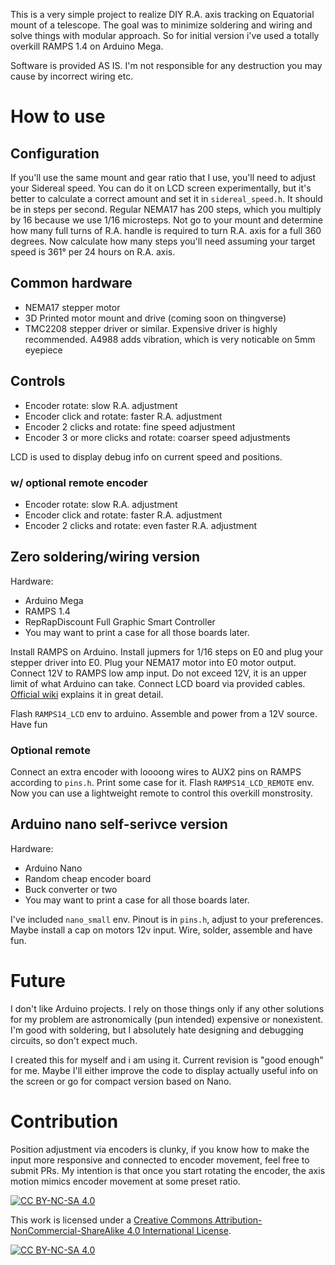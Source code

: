 This is a very simple project to realize DIY R.A. axis tracking on Equatorial mount of a telescope. 
The goal was to minimize soldering and wiring and solve things with modular approach. So for initial version i've used a totally overkill RAMPS 1.4 on Arduino Mega.  

Software is provided AS IS. I'm not responsible for any destruction you may cause by incorrect wiring etc.

# How to use
## Configuration
If you'll use the same mount and gear ratio that I use, you'll need to adjust your Sidereal speed. You can do it on LCD screen experimentally, but it's better to calculate a correct amount and set it in `sidereal_speed.h`. It should be in steps per second. Regular NEMA17 has 200 steps, which you multiply by 16 because we use 1/16 microsteps. Not go to your mount and determine how many full turns of R.A. handle is required to turn R.A. axis for a full 360 degrees. Now calculate how many steps you'll need assuming your target speed is 361° per 24 hours on R.A. axis.

## Common hardware
* NEMA17 stepper motor
* 3D Printed motor mount and drive (coming soon on thingverse)
* TMC2208 stepper driver or similar. Expensive driver is highly recommended. A4988 adds vibration, which is very noticable on 5mm eyepiece

## Controls
* Encoder rotate: slow R.A. adjustment
* Encoder click and rotate: faster R.A. adjustment
* Encoder 2 clicks and rotate: fine speed adjustment
* Encoder 3 or more clicks and rotate: coarser speed adjustments

LCD is used to display debug info on current speed and positions.

### w/ optional remote encoder
* Encoder rotate: slow R.A. adjustment
* Encoder click and rotate: faster R.A. adjustment
* Encoder 2 clicks and rotate: even faster R.A. adjustment


## Zero soldering/wiring version
Hardware:
* Arduino Mega
* RAMPS 1.4
* RepRapDiscount Full Graphic Smart Controller
* You may want to print a case for all those boards later.

Install RAMPS on Arduino.
Install jupmers for 1/16 steps on E0 and plug your stepper driver into E0. Plug your NEMA17 motor into E0 motor output. Connect 12V to RAMPS low amp input. Do not exceed 12V, it is an upper limit of what Arduino can take.
Connect LCD board via provided cables. 
[Official wiki](https://reprap.org/wiki/RAMPS_1.4) explains it in great detail.

Flash `RAMPS14_LCD` env to arduino. Assemble and power from a 12V source. Have fun

### Optional remote
Connect an extra encoder with loooong wires to AUX2 pins on RAMPS according to `pins.h`. Print some case for it. Flash `RAMPS14_LCD_REMOTE` env. Now you can use a lightweight remote to control this overkill monstrosity.

## Arduino nano self-serivce version
Hardware:
* Arduino Nano
* Random cheap encoder board
* Buck converter or two
* You may want to print a case for all those boards later.

I've included `nano_small` env. Pinout is in `pins.h`, adjust to your preferences. Maybe install a cap on motors 12v input. Wire, solder, assemble and have fun.

# Future
I don't like Arduino projects. I rely on those things only if any other solutions for my problem are astronomically (pun intended) expensive or nonexistent. I'm good with soldering, but I absolutely hate designing and debugging circuits, so don't expect much.

I created this for myself and i am using it. Current revision is "good enough" for me. Maybe I'll either improve the code to display actually useful info on the screen or go for compact version based on Nano.

# Contribution
Position adjustment via encoders is clunky, if you know how to make the input more responsive and connected to encoder movement, feel free to submit PRs. My intention is that once you start rotating the encoder, the axis motion mimics encoder movement at some preset ratio.




[![CC BY-NC-SA 4.0][cc-by-nc-sa-shield]][cc-by-nc-sa]

This work is licensed under a
[Creative Commons Attribution-NonCommercial-ShareAlike 4.0 International License][cc-by-nc-sa].

[![CC BY-NC-SA 4.0][cc-by-nc-sa-image]][cc-by-nc-sa]

[cc-by-nc-sa]: http://creativecommons.org/licenses/by-nc-sa/4.0/
[cc-by-nc-sa-image]: https://licensebuttons.net/l/by-nc-sa/4.0/88x31.png
[cc-by-nc-sa-shield]: https://img.shields.io/badge/License-CC%20BY--NC--SA%204.0-lightgrey.svg